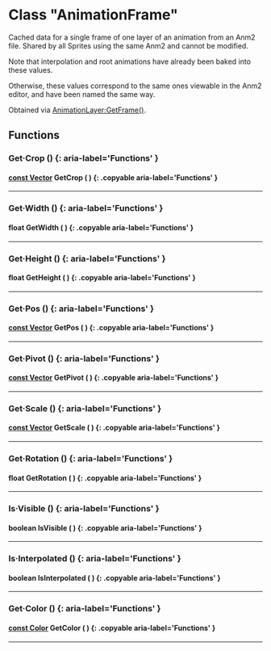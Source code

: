 # Class "AnimationFrame"

Cached data for a single frame of one layer of an animation from an Anm2 file. Shared by all Sprites using the same Anm2 and cannot be modified.

Note that interpolation and root animations have already been baked into these values.

Otherwise, these values correspond to the same ones viewable in the Anm2 editor, and have been named the same way.

Obtained via [AnimationLayer:GetFrame()](AnimationLayer.md#getframe).

## Functions

### Get·Crop () {: aria-label='Functions' }
#### [const Vector](https://wofsauge.github.io/IsaacDocs/rep/Vector.html) GetCrop ( ) {: .copyable aria-label='Functions' }

___
### Get·Width () {: aria-label='Functions' }
#### float GetWidth ( ) {: .copyable aria-label='Functions' }

___
### Get·Height () {: aria-label='Functions' }
#### float GetHeight ( ) {: .copyable aria-label='Functions' }

___
### Get·Pos () {: aria-label='Functions' }
#### [const Vector](https://wofsauge.github.io/IsaacDocs/rep/Vector.html) GetPos ( ) {: .copyable aria-label='Functions' }

___
### Get·Pivot () {: aria-label='Functions' }
#### [const Vector](https://wofsauge.github.io/IsaacDocs/rep/Vector.html) GetPivot ( ) {: .copyable aria-label='Functions' }

___
### Get·Scale () {: aria-label='Functions' }
#### [const Vector](https://wofsauge.github.io/IsaacDocs/rep/Vector.html) GetScale ( ) {: .copyable aria-label='Functions' }

___
### Get·Rotation () {: aria-label='Functions' }
#### float GetRotation ( ) {: .copyable aria-label='Functions' }

___
### Is·Visible () {: aria-label='Functions' }
#### boolean IsVisible ( ) {: .copyable aria-label='Functions' }

___
### Is·Interpolated () {: aria-label='Functions' }
#### boolean IsInterpolated ( ) {: .copyable aria-label='Functions' }

___
### Get·Color () {: aria-label='Functions' }
#### [const Color](https://wofsauge.github.io/IsaacDocs/rep/Color.html) GetColor ( ) {: .copyable aria-label='Functions' }

___

